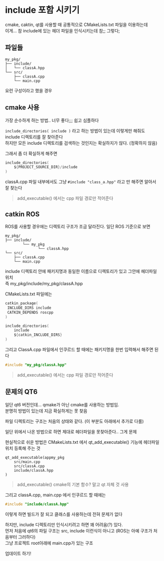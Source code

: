 # include 포함 시키기 
cmake, caktin, qt를 사용할 때 공통적으로 CMakeLists.txt 파일을 이용하는데  
이게... 참 include에 있는 헤더 파일을 인식시키는데 참;; 그렇다;


## 파일들
```
my_pkg/
├── include/
│   └── classA.hpp
└── src/
    ├── classA.cpp
    └── main.cpp
```

요런 구성이라고 했을 경우 

## cmake 사용
가장 순수하게 하는 방법.. 너무 좋다;;; 쉽고 심플하다

`include_directories( include )` 라고 하는 방법이 있는데 이렇게만 해줘도 include 디렉토리를 잘 찾아준다  
하지만 모든 include 디렉토리를 검색하는 것인지는 확실하지가 않다. (정확하지 않음)

그래서 좀 더 확실하게 해주면
```c
include_directories(
    ${PROJECT_SOURCE_DIR}/include
)
```

classA.cpp 파일 내부에서도 그냥 `#include "class_a.hpp"` 라고 만 해주면 알아서 잘 찾는다 

> add_executable() 에서는 cpp 파일 경로만 적어준다


## catkin ROS
ROS를 사용할 경우에는 디렉토리 구조가 조금 달라진다. 일단 ROS 기준으로 보면  

```
my_pkg/
├── include/
        └── my_pkg    
               └── classA.hpp
└── src/
    ├── classA.cpp
    └── main.cpp
```
include 디렉토리 안에 패키지명과 동일한 이름으로 디렉토리가 있고 그안에 헤더파일 위치  
즉 my_pkg/include/my_pkg/classA.hpp  

CMakeLists.txt 파일에는 
```c
catkin_package(
 INCLUDE_DIRS include
 CATKIN_DEPENDS roscpp
)

include_directories(
    include
    ${catkin_INCLUDE_DIRS}
)
```

그리고 ClassA.cpp 파일에서 인쿠르드 할 때에는 패키지명을 한번 입력해서 해주면 된다   
```cpp
#include "my_pkg/classA.hpp"
```

> add_executable() 에서는 cpp 파일 경로만 적어준다


## 문제의 QT6
일단 qt6 버전인데... qmake가 아닌 cmake를 사용하는 방법임.  
분명히 방법이 있는데 지금 확실하게는 못 찾음  

파일 디렉토리는 구조는 처음의 상태와 같다. (이 부분도 아래에서 추가로 다룸)

일단 위에서 나온 방법으로 하면 제대로 헤더파일을 못찾아준다.. 그게 문제  

현실적으로 쉬운 방법은 CMakeLists.txt 에서 qt_add_executable() 기능에 헤더파일 위치 등록해 주는 것

```
qt_add_executable(appmy_pkg
    src/main.cpp
    src/classA.cpp
    include/classA.hpp
)
```
> add_executable() cmake의 기본 함수? 말고 qt 자체 것 사용


그리고 classA.cpp, main.cpp 에서 인쿠르드 할 때에는   
```cpp
#include "include/classA.hpp"
```

이렇게 하면 빌드가 잘 되고 클래스를 사용하는데 전혀 문제가 없다   

하지만, include 디렉토리만 인식시키려고 하면 꽤 어려움(?) 있다.  
먼저 처음에 qt6의 파일 구조는 src, include 이런식이 아니고 (ROS는 아예 구조가 처음부터 그러하다)   
그냥 프로젝트 root아래에 main.cpp가 있는 구조   

업데이트 하기!
